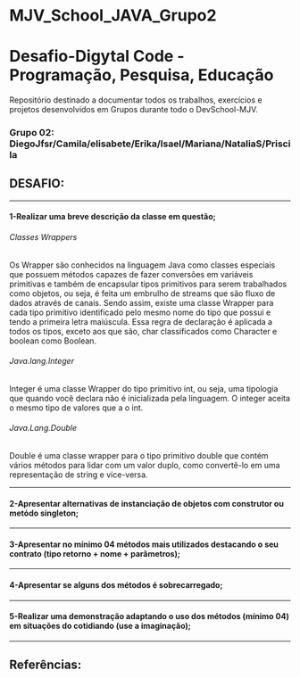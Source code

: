 # MJV_School_JAVA_Grupo2
<h1> Desafio-Digytal Code - Programação, Pesquisa, Educação </h1>
<p>Repositório destinado a documentar todos os trabalhos, exercícios e projetos desenvolvidos em Grupos durante todo o DevSchool-MJV.</p>
<h3>Grupo 02: DiegoJfsr/Camila/elisabete/Erika/Isael/Mariana/NataliaS/Priscila</h3>
<h2>DESAFIO:</h2>

---------------------------------------------------------------------------------------------------------------------------------------------------------------------------------
<h4>1-Realizar uma breve descrição da classe em questão;</h4>
<h6>Classes Wrappers</h6>
<p> 
 Os Wrapper são conhecidos na linguagem Java como classes especiais que possuem métodos capazes de fazer conversões em variáveis primitivas e também de encapsular tipos primitivos para serem trabalhados como objetos, ou seja, é feita um embrulho de streams que são fluxo de dados através de canais.
Sendo assim, existe uma classe Wrapper para cada tipo primitivo identificado pelo mesmo nome do tipo que possui e tendo a primeira letra maiúscula. Essa regra de declaração é aplicada a todos os tipos, exceto aos que são, char classificados como Character e boolean como Boolean. 
</p>
<h6>Java.lang.Integer</h6>
<p>
  Integer é uma classe Wrapper do tipo primitivo int, ou seja, uma tipologia que quando você declara não é inicializada pela linguagem. O integer aceita o mesmo tipo de valores que a o int.
</p>
<h6>Java.Lang.Double</h6>
<p>
 Double é uma classe wrapper para o tipo primitivo double que contém vários métodos para lidar com um valor duplo, como convertê-lo em uma representação de string e vice-versa.
</p>

---------------------------------------------------------------------------------------------------------------------------------------------------------------------------------
<h4>2-Apresentar alternativas de instanciação de objetos com construtor ou metódo singleton;</h4>


---------------------------------------------------------------------------------------------------------------------------------------------------------------------------------
<h4>3-Apresentar no mínimo 04 métodos mais utilizados destacando o seu contrato (tipo retorno + nome + parâmetros);</h4>


---------------------------------------------------------------------------------------------------------------------------------------------------------------------------------
<h4>4-Apresentar se alguns dos métodos é sobrecarregado;</h4>


---------------------------------------------------------------------------------------------------------------------------------------------------------------------------------
<h4>5-Realizar uma demonstração adaptando o uso dos métodos (mínimo 04) em situações do cotidiando (use a imaginação);</h4>


---------------------------------------------------------------------------------------------------------------------------------------------------------------------------------
<h2>Referências:</h2>
